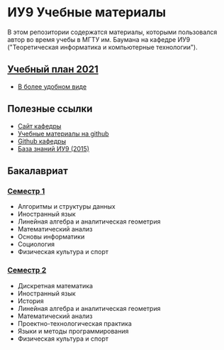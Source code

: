 
# ИУ9 Учебные материалы

В этом репозитории содержатся материалы, которыми пользовался автор во время учебы в МГТУ им. Баумана на кафедре ИУ9 ("Теоретическая информатика и компьютерные технологии").

## [Учебный план 2021](01.03.02_01(ИУ9).pdf)

- [В более удобном виде](academic_plan_IU9.pdf)

## Полезные ссылки

- [Сайт кафедры](http://iu9.bmstu.ru/)
- [Учебные материалы на github](https://bmstu-iu9.github.io/)
- [Github кафедры](https://github.com/bmstu-iu9)
- [База знаний ИУ9 (2015)](https://cloud.mail.ru/public/AE6n/fv3weLrEr/)

## Бакалавриат

### [Семестр 1](sem1/sem1.md)

- Алгоритмы и структуры данных
- Иностранный язык
- Линейная алгебра и аналитическая геометрия
- Математический анализ
- Основы информатики
- Социология
- Физическая культура и спорт

### [Семестр 2](sem2/sem2.md)

- Дискретная математика
- Иностранный язык
- История
- Линейная алгебра и аналитическая геометрия
- Математический анализ
- Проектно-технологическая практика
- Языки и методы программирования
- Физическая культура и спорт
